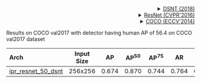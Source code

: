 <!-- [ALGORITHM] -->

<details>
<summary align="right"><a href="https://arxiv.org/abs/1801.07372v2">DSNT (2018)</a></summary>

```bibtex
@article{nibali2018numerical,
  title={Numerical Coordinate Regression with Convolutional Neural Networks},
  author={Nibali, Aiden and He, Zhen and Morgan, Stuart and Prendergast, Luke},
  journal={arXiv preprint arXiv:1801.07372},
  year={2018}
}
```

</details>

<!-- [BACKBONE] -->

<details>
<summary align="right"><a href="http://openaccess.thecvf.com/content_cvpr_2016/html/He_Deep_Residual_Learning_CVPR_2016_paper.html">ResNet (CVPR'2016)</a></summary>

```bibtex
@inproceedings{he2016deep,
  title={Deep residual learning for image recognition},
  author={He, Kaiming and Zhang, Xiangyu and Ren, Shaoqing and Sun, Jian},
  booktitle={Proceedings of the IEEE conference on computer vision and pattern recognition},
  pages={770--778},
  year={2016}
}
```

</details>

<!-- [DATASET] -->

<details>
<summary align="right"><a href="https://link.springer.com/chapter/10.1007/978-3-319-10602-1_48">COCO (ECCV'2014)</a></summary>

```bibtex
@inproceedings{lin2014microsoft,
  title={Microsoft coco: Common objects in context},
  author={Lin, Tsung-Yi and Maire, Michael and Belongie, Serge and Hays, James and Perona, Pietro and Ramanan, Deva and Doll{\'a}r, Piotr and Zitnick, C Lawrence},
  booktitle={European conference on computer vision},
  pages={740--755},
  year={2014},
  organization={Springer}
}
```

</details>

Results on COCO val2017 with detector having human AP of 56.4 on COCO val2017 dataset

| Arch                                          | Input Size |  AP   | AP<sup>50</sup> | AP<sup>75</sup> |  AR   | AR<sup>50</sup> |                     ckpt                      |                      log                      |
| :-------------------------------------------- | :--------: | :---: | :-------------: | :-------------: | :---: | :-------------: | :-------------------------------------------: | :-------------------------------------------: |
| [ipr_resnet_50_dsnt](/configs/body_2d_keypoint/integral_regression/coco/ipr_res50_dsnt-8xb64-210e_coco-256x256.py) |  256x256   | 0.674 |      0.870      |      0.744      | 0.764 |      0.928      | [ckpt](https://download.openmmlab.com/mmpose/v1/body_2d_keypoint/integral_regression/coco/ipr_res50_dsnt-8xb64-210e_coco-256x256-441eedc0_20220913.pth) | [log](https://download.openmmlab.com/mmpose/v1/body_2d_keypoint/integral_regression/coco/ipr_res50_dsnt-8xb64-210e_coco-256x256-441eedc0_20220913.log.json) |
